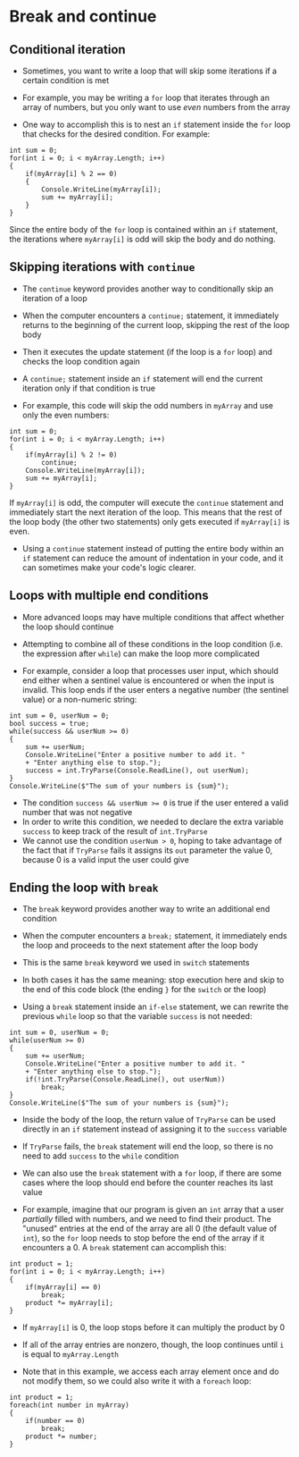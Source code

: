 #  Break and continue

## Conditional iteration

- Sometimes, you want to write a loop that will skip some iterations if a certain condition is met

- For example, you may be writing a `for` loop that iterates through an array of numbers, but you only want to use *even* numbers from the array

- One way to accomplish this is to nest an `if` statement inside the `for` loop that checks for the desired condition. For example:

```
int sum = 0;
for(int i = 0; i < myArray.Length; i++)
{
    if(myArray[i] % 2 == 0)
    {
        Console.WriteLine(myArray[i]);
        sum += myArray[i];
    }
}
```

Since the entire body of the `for` loop is contained within an `if` statement, the iterations where `myArray[i]` is odd will skip the body and do nothing.

## Skipping iterations with `continue`

- The `continue` keyword provides another way to conditionally skip an iteration of a loop

- When the computer encounters a `continue;` statement, it immediately returns to the beginning of the current loop, skipping the rest of the loop body

- Then it executes the update statement (if the loop is a `for` loop) and checks the loop condition again

- A `continue;` statement inside an `if` statement will end the current iteration only if that condition is true

- For example, this code will skip the odd numbers in `myArray` and use only the even numbers:

```
int sum = 0;
for(int i = 0; i < myArray.Length; i++)
{
    if(myArray[i] % 2 != 0)
        continue;
    Console.WriteLine(myArray[i]);
    sum += myArray[i];
}
```

If `myArray[i]` is odd, the computer will execute the `continue` statement and immediately start the next iteration of the loop. This means that the rest of the loop body (the other two statements) only gets executed if `myArray[i]` is even.

- Using a `continue` statement instead of putting the entire body within an `if` statement can reduce the amount of indentation in your code, and it can sometimes make your code's logic clearer.

## Loops with multiple end conditions

- More advanced loops may have multiple conditions that affect whether the loop should continue

- Attempting to combine all of these conditions in the loop condition (i.e. the expression after `while`) can make the loop more complicated

- For example, consider a loop that processes user input, which should end either when a sentinel value is encountered or when the input is invalid. This loop ends if the user enters a negative number (the sentinel value) or a non-numeric string:

```
int sum = 0, userNum = 0;
bool success = true;
while(success && userNum >= 0)
{
    sum += userNum;
    Console.WriteLine("Enter a positive number to add it. "
    + "Enter anything else to stop.");
    success = int.TryParse(Console.ReadLine(), out userNum);
}
Console.WriteLine($"The sum of your numbers is {sum}");
```

- The condition `success && userNum >= 0` is true if the user entered a valid number that was not negative
- In order to write this condition, we needed to declare the extra variable `success` to keep track of the result of `int.TryParse`
- We cannot use the condition `userNum > 0`, hoping to take advantage of the fact that if `TryParse` fails it assigns its `out` parameter the value 0, because 0 is a valid input the user could give

## Ending the loop with `break`

- The `break` keyword provides another way to write an additional end condition

- When the computer encounters a `break;` statement, it immediately ends the loop and proceeds to the next statement after the loop body

- This is the same `break` keyword we used in `switch` statements
- In both cases it has the same meaning: stop execution here and skip to the end of this code block (the ending `}` for the `switch` or the loop)

- Using a `break` statement inside an `if-else` statement, we can rewrite the previous `while` loop so that the variable `success` is not needed:

```
int sum = 0, userNum = 0;
while(userNum >= 0)
{
    sum += userNum;
    Console.WriteLine("Enter a positive number to add it. "
    + "Enter anything else to stop.");
    if(!int.TryParse(Console.ReadLine(), out userNum))
        break;
}
Console.WriteLine($"The sum of your numbers is {sum}");
```

- Inside the body of the loop, the return value of `TryParse` can be used directly in an `if` statement instead of assigning it to the `success` variable
- If `TryParse` fails, the `break` statement will end the loop, so there is no need to add `success` to the `while` condition

- We can also use the `break` statement with a `for` loop, if there are some cases where the loop should end before the counter reaches its last value

- For example, imagine that our program is given an `int` array that a user *partially* filled with numbers, and we need to find their product. The "unused" entries at the end of the array are all 0 (the default value of `int`), so the `for` loop needs to stop before the end of the array if it encounters a 0. A `break` statement can accomplish this:

```
int product = 1;
for(int i = 0; i < myArray.Length; i++)
{
    if(myArray[i] == 0)
        break;
    product *= myArray[i];
}
```

- If `myArray[i]` is 0, the loop stops before it can multiply the product by 0
- If all of the array entries are nonzero, though, the loop continues until `i` is equal to `myArray.Length`

- Note that in this example, we access each array element once and do not modify them, so we could also write it with a `foreach` loop:

```
int product = 1;
foreach(int number in myArray)
{
    if(number == 0)
        break;
    product *= number;
}
```

